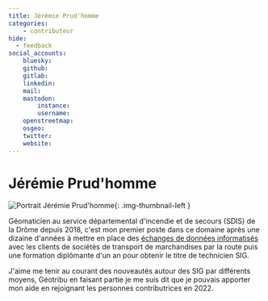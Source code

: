 ```yaml
---
title: Jérémie Prud'homme
categories:
    - contributeur
hide:
  - feedback
social_accounts:
    bluesky:
    github:
    gitlab:
    linkedin:
    mail:
    mastodon:
        instance:
        username:
    openstreetmap:
    osgeo:
    twitter:
    website:
---
```


# Jérémie Prud'homme

<!-- --8<-- [start:author-sign-block] -->

![Portrait Jérémie Prud'homme](https://cdn.geotribu.fr/img/internal/contributeurs/jpru.jpg "Portrait Jérémie Prud'homme"){: .img-thumbnail-left }

Géomaticien au service départemental d'incendie et de secours (SDIS) de la Drôme depuis 2018, c'est mon premier poste dans ce domaine après une dizaine d'années à mettre en place des [échanges de données informatisés](https://fr.wikipedia.org/wiki/%C3%89change_de_donn%C3%A9es_informatis%C3%A9) avec les clients de sociétés de transport de marchandises par la route puis une formation diplômante d'un an pour obtenir le titre de technicien SIG.

J'aime me tenir au courant des nouveautés autour des SIG par différents moyens, Géotribu en faisant partie je me suis dit que je pouvais apporter mon aide en rejoignant les personnes contributrices en 2022.

<!-- --8<-- [end:author-sign-block] -->
